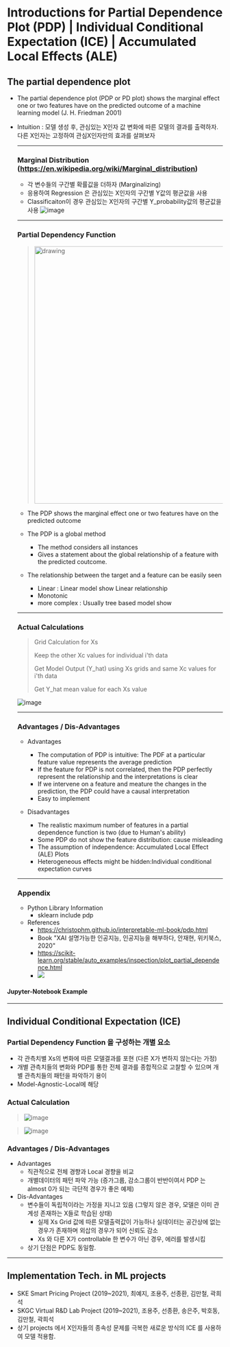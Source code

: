 # Introductions for Partial Dependence Plot (PDP) | Individual Conditional Expectation (ICE) | Accumulated Local Effects (ALE)


  ## The partial dependence plot
  - The partial dependence plot (PDP or PD plot) shows the marginal effect one or two features have on the predicted outcome of a machine learning model (J. H. Friedman 2001)
  - Intuition : 모델 생성 후, 관심있는 X인자 값 변화에 따른 모델의 결과를 출력하자. 다른 X인자는 고정하여 관심X인자만의 효과를 살펴보자
  
    ---
    
    ### Marginal Distribution (https://en.wikipedia.org/wiki/Marginal_distribution)
    - 각 변수들의 구간별 확률값을 더하자 (Marginalizing)
    - 응용하여 Regression 은 관심있는 X인자의 구간별 Y값의 평균값을 사용
    - Classificaiton이 경우 관심있는 X인자의 구간별 Y_probability값의 평균값을 사용
    ![image](../master/images/marginal_distribution.png)

    ---
  
    ### Partial Dependency Function
    
    ><img src="../master/images/PDP_eq.png" alt="drawing" style="width:600px;"/>

    - The PDP shows the marginal effect one or two features have on the predicted outcome
    - The PDP is a global method
      - The method considers all instances
      - Gives a statement about the global relationship of a feature with the predicted coutcome.

    - The relationship between the target and a feature can be easily seen
      - Linear : Linear model show Linear relationship
      - Monotonic
      - more complex : Usually tree based model show 
    ---
    
    ### Actual Calculations
    > Grid Calculation for Xs
    > 
    > Keep the other Xc values for individual i'th data
    > 
    > Get Model Output (Y_hat) using Xs grids and same Xc values for i'th data
    > 
    > Get Y_hat mean value for each Xs value
    > 
      ![image](../master/images/PDP_calc.png)
      
    ---
    ### Advantages / Dis-Advantages
    - Advantages
      - The computation of PDP is intuitive: The PDF at a particular feature value represents the average prediction
      - If the feature for PDP is not correlated, then the PDP perfectly represent the relationship and the interpretations is clear
      - If we intervene on a feature and meature the changes in the prediction, the PDP could have a causal interpretation
      - Easy to implement

    - Disadvantages
      - The realistic maximum number of features in a partial dependence function is two (due to Human's ability)
      - Some PDP do not show the feature distribution: cause misleading
      - The assumption of independence: Accumulated Local Effect (ALE) Plots
      - Heterogeneous effects might be hidden:Individual conditional expectation curves
    
    ---
    ### Appendix
    - Python Library Information
      - sklearn include pdp
    - References
      -  https://christophm.github.io/interpretable-ml-book/pdp.html
      -  Book "XAI 설명가능한 인공지능, 인공지능을 해부하다, 안재현, 위키북스, 2020"
      -  https://scikit-learn.org/stable/auto_examples/inspection/plot_partial_dependence.html
      - <img src="https://render.githubusercontent.com/render/math?math=\hat{f}_S(x_S)=E_{X_C}\left[\hat{f}(x_S,X_C)\right]=\int\hat{f}(x_S,X_C)d\mathbb{P}(X_C)=\hat{f}_S(x_S)=\frac{1}{n}\sum_{i=1}^n\hat{f}(x_S,x^{(i)}_{C})">

#### Jupyter-Notebook Example

---

## Individual Conditional Expectation (ICE)

### Partial Dependency Function 을 구성하는 개별 요소
  - 각 관측치별 Xs의 변화에 따른 모델결과를 포현 (다른 X가 변하지 않는다는 가정)
  - 개별 관측치들의 변화와 PDP를 통한 전체 결과를 종합적으로 고찰할 수 있으며 개별 관측치들의 패턴을 파악하기 용이
  - Model-Agnostic-Local에 해당

### Actual Calculation
  > ![image](../master/images/ice_calc.png)

  > ![image](../master/images/PDP_ICE_examples.png)

### Advantages / Dis-Advantages
- Advantages
  - 직관적으로 전체 경향과 Local 경향을 비교
  - 개별데이터의 패턴 파악 가능 (증가그룹, 감소그룹이 반반이여서 PDP 는 almost 0가 되는 극단적 경우가 좋은 예제)
- Dis-Advantages     
  - 변수들이 독립적이라는 가정을 지니고 있음 (그렇지 않은 경우, 모델은 이미 관계성 존재하는 X들로 학습된 상태)
    - 실제 Xs Grid 값에 따른 모델출력값이 가능하나 실데이터는 공간상에 없는 경우가 존재하며 외삽의 경우가 되어 신뢰도 감소
    - Xs 와 다른 X가 controllable 한 변수가 아닌 경우, 에러를 발생시킴
  - 상기 단점은 PDP도 동일함.
      
---
## Implementation Tech. in ML projects
- SKE Smart Pricing Project (2019~2021), 최예지, 조용주, 선종환, 김만철, 곽희석
- SKGC Virtual R&D Lab Project (2019~2021), 조용주, 선종환, 송은주, 박호동, 김만철, 곽희석      
- 상기 projects 에서 X인자들의 종속성 문제를 극복한 새로운 방식의 ICE 를 사용하여 모델 적용함.
